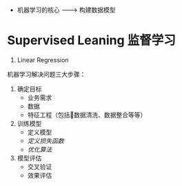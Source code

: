 # 
- 机器学习的核心 ---> 构建数据模型

# Supervised Leaning 监督学习
1. Linear Regression



机器学习解决问题三大步骤：
1. 确定目标
    + 业务需求
    + 数据
    + 特征工程（包括数据清洗、数据整合等等）
2. 训练模型
    + 定义模型
    + *定义损失函数*
    + *优化算法*
3. 模型评估
    + 交叉验证
    + 效果评估



